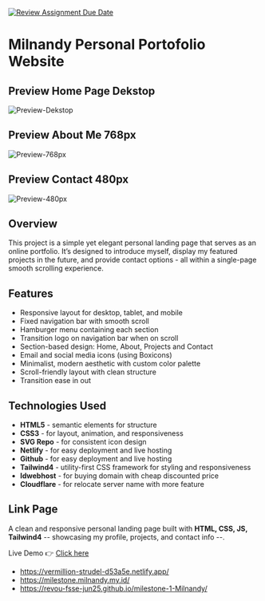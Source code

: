[![Review Assignment Due Date](https://classroom.github.com/assets/deadline-readme-button-22041afd0340ce965d47ae6ef1cefeee28c7c493a6346c4f15d667ab976d596c.svg)](https://classroom.github.com/a/akoVEwkh)

# **Milnandy Personal Portofolio Website**

## Preview Home Page Dekstop
![Preview-Dekstop](images/preview-dekstop.jpg)

## Preview About Me 768px
![Preview-768px](images/preview-768px.jpg)

## Preview Contact 480px
![Preview-480px](images/preview-480px.jpg)

## Overview

This project is a simple yet elegant personal landing page that serves as an online portfolio. It’s designed to introduce myself, display my featured projects in the future, and provide contact options - all within a single-page smooth scrolling experience. 

## Features

- Responsive layout for desktop, tablet, and mobile
- Fixed navigation bar with smooth scroll
- Hamburger menu containing each section
- Transition logo on navigation bar when on scroll
- Section-based design: Home, About, Projects and Contact
- Email and social media icons (using Boxicons)
- Minimalist, modern aesthetic with custom color palette
- Scroll-friendly layout with clean structure
- Transition ease in out

## Technologies Used

- **HTML5** - semantic elements for structure
- **CSS3** - for layout, animation, and responsiveness
- **SVG Repo** - for consistent icon design
- **Netlify** - for easy deployment and live hosting
- **Github** - for easy deployment and live hosting
- **Tailwind4** - utility-first CSS framework for styling and responsiveness
- **Idwebhost** - for buying domain with cheap discounted price
- **Cloudflare** - for relocate server name with more feature

## Link Page
A clean and responsive personal landing page built with **HTML, CSS, JS, Tailwind4** -- showcasing my profile, projects, and contact info --.  

Live Demo 👉 [Click here](https://vermillion-strudel-d53a5e.netlify.app/)
- https://vermillion-strudel-d53a5e.netlify.app/
- https://milestone.milnandy.my.id/
- https://revou-fsse-jun25.github.io/milestone-1-Milnandy/